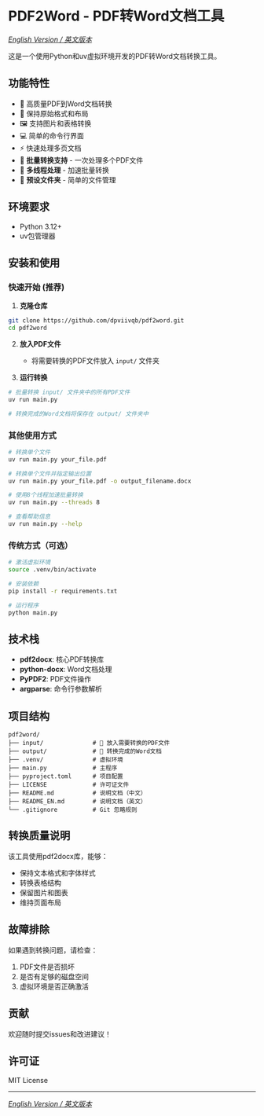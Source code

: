 # PDF2Word - PDF转Word文档工具

*[English Version / 英文版本](README_EN.md)*

这是一个使用Python和uv虚拟环境开发的PDF转Word文档转换工具。

## 功能特性

- 🔄 高质量PDF到Word文档转换
- 📝 保持原始格式和布局
- 🖼️ 支持图片和表格转换
- 💻 简单的命令行界面
- ⚡ 快速处理多页文档
- 🚀 **批量转换支持** - 一次处理多个PDF文件
- 🧵 **多线程处理** - 加速批量转换
- 📁 **预设文件夹** - 简单的文件管理

## 环境要求

- Python 3.12+
- uv包管理器

## 安装和使用

### 快速开始 (推荐)

1. **克隆仓库**
```bash
git clone https://github.com/dpviivqb/pdf2word.git
cd pdf2word
```

2. **放入PDF文件**
   - 将需要转换的PDF文件放入 `input/` 文件夹

3. **运行转换**
```bash
# 批量转换 input/ 文件夹中的所有PDF文件
uv run main.py

# 转换完成的Word文档将保存在 output/ 文件夹中
```

### 其他使用方式

```bash
# 转换单个文件
uv run main.py your_file.pdf

# 转换单个文件并指定输出位置
uv run main.py your_file.pdf -o output_filename.docx

# 使用8个线程加速批量转换
uv run main.py --threads 8

# 查看帮助信息
uv run main.py --help
```

### 传统方式（可选）

```bash
# 激活虚拟环境
source .venv/bin/activate

# 安装依赖
pip install -r requirements.txt

# 运行程序
python main.py
```

## 技术栈

- **pdf2docx**: 核心PDF转换库
- **python-docx**: Word文档处理
- **PyPDF2**: PDF文件操作
- **argparse**: 命令行参数解析

## 项目结构

```text
pdf2word/
├── input/              # 📁 放入需要转换的PDF文件
├── output/             # 📄 转换完成的Word文档
├── .venv/              # 虚拟环境
├── main.py             # 主程序
├── pyproject.toml      # 项目配置
├── LICENSE             # 许可证文件
├── README.md           # 说明文档（中文）
├── README_EN.md        # 说明文档（英文）
└── .gitignore          # Git 忽略规则
```

## 转换质量说明

该工具使用pdf2docx库，能够：
- 保持文本格式和字体样式
- 转换表格结构
- 保留图片和图表
- 维持页面布局

## 故障排除

如果遇到转换问题，请检查：
1. PDF文件是否损坏
2. 是否有足够的磁盘空间
3. 虚拟环境是否正确激活

## 贡献

欢迎随时提交issues和改进建议！

## 许可证

MIT License

---

*[English Version / 英文版本](README_EN.md)*
